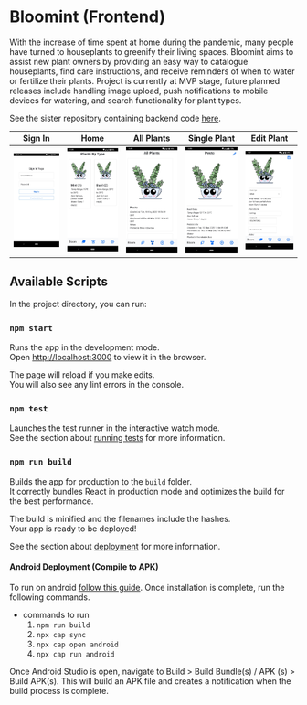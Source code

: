 # Bloomint (Frontend)

With the increase of time spent at home during the pandemic, many people have turned to houseplants to greenify their living spaces. Bloomint aims to assist new plant owners by providing an easy way to catalogue houseplants, find care instructions, and receive reminders of when to water or fertilize their plants. Project is currently at MVP stage, future planned releases include handling image upload, push notifications to mobile devices for watering, and search functionality for plant types.

See the sister repository containing backend code [here](https://github.com/chantellechan1/bloomint-backend).

| Sign In | Home | All Plants | Single Plant | Edit Plant |
| :---: | :---: | :---: | :---: | :---: |
| ![sign in page](https://github.com/chantellechan1/bloomint-frontend/blob/main/docs/images/sign_in.png) | ![home page](https://github.com/chantellechan1/bloomint-frontend/blob/main/docs/images/home.png) | ![all plants page](https://github.com/chantellechan1/bloomint-frontend/blob/main/docs/images/all_plants.png) | ![single plant page](https://github.com/chantellechan1/bloomint-frontend/blob/main/docs/images/single_plant.png) | ![edit page](https://github.com/chantellechan1/bloomint-frontend/blob/main/docs/images/edit_plant.png) |

## Available Scripts

In the project directory, you can run:

### `npm start`

Runs the app in the development mode.\
Open [http://localhost:3000](http://localhost:3000) to view it in the browser.

The page will reload if you make edits.\
You will also see any lint errors in the console.

### `npm test`

Launches the test runner in the interactive watch mode.\
See the section about [running tests](https://facebook.github.io/create-react-app/docs/running-tests) for more information.

### `npm run build`

Builds the app for production to the `build` folder.\
It correctly bundles React in production mode and optimizes the build for the best performance.

The build is minified and the filenames include the hashes.\
Your app is ready to be deployed!  

See the section about [deployment](https://facebook.github.io/create-react-app/docs/deployment) for more information.

#### Android Deployment (Compile to APK)
To run on android [follow this guide](https://capacitorjs.com/docs/android#adding-the-android-platform). Once installation is complete, run the following commands.  
* commands to run
    1. `npm run build`
    2. `npx cap sync`
    3. `npx cap open android`
    4. `npx cap run android`  
    
Once Android Studio is open, navigate to Build > Build Bundle(s) / APK (s) > Build APK(s). This will build an APK file and creates a notification when the build process is complete.